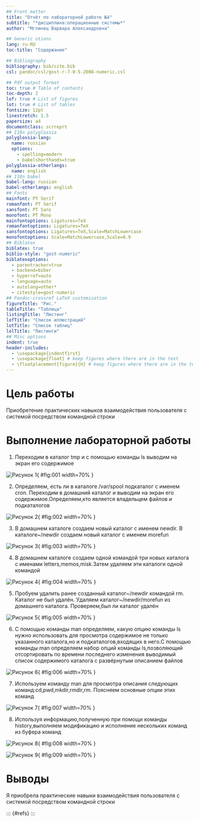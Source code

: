 ```yaml
---
## Front matter
title: "Отчёт по лабораторной работе №4"
subtitle: "*дисциплина:операционные системы*"
author: "Мглинец Варвара Александровна"

## Generic otions
lang: ru-RU
toc-title: "Содержание"

## Bibliography
bibliography: bib/cite.bib
csl: pandoc/csl/gost-r-7-0-5-2008-numeric.csl

## Pdf output format
toc: true # Table of contents
toc-depth: 2
lof: true # List of figures
lot: true # List of tables
fontsize: 12pt
linestretch: 1.5
papersize: a4
documentclass: scrreprt
## I18n polyglossia
polyglossia-lang:
  name: russian
  options:
	- spelling=modern
	- babelshorthands=true
polyglossia-otherlangs:
  name: english
## I18n babel
babel-lang: russian
babel-otherlangs: english
## Fonts
mainfont: PT Serif
romanfont: PT Serif
sansfont: PT Sans
monofont: PT Mono
mainfontoptions: Ligatures=TeX
romanfontoptions: Ligatures=TeX
sansfontoptions: Ligatures=TeX,Scale=MatchLowercase
monofontoptions: Scale=MatchLowercase,Scale=0.9
## Biblatex
biblatex: true
biblio-style: "gost-numeric"
biblatexoptions:
  - parentracker=true
  - backend=biber
  - hyperref=auto
  - language=auto
  - autolang=other*
  - citestyle=gost-numeric
## Pandoc-crossref LaTeX customization
figureTitle: "Рис."
tableTitle: "Таблица"
listingTitle: "Листинг"
lofTitle: "Список иллюстраций"
lotTitle: "Список таблиц"
lolTitle: "Листинги"
## Misc options
indent: true
header-includes:
  - \usepackage{indentfirst}
  - \usepackage{float} # keep figures where there are in the text
  - \floatplacement{figure}{H} # keep figures where there are in the text
---
```


# Цель работы

Приобретение практических навыков взаимодействия пользователя с системой посредством командной строки

# Выполнение лабораторной работы

1) Переходим в каталог tmp и с помощью команды ls  выводим на экран его содержимое

![Рисунок 1](image/tt.jpeg){ #fig:001 width=70% }

2) Определяем, есть ли в каталоге /var/spool подкаталог с именем cron. Переходим в домашний каталог и выводим на экран его содержимое.Определяем,кто является владельцем файлов и подкаталогов

![Рисунок 2](image/Image.jpeg){ #fig:002 width=70% }

3) В домашнем каталоге создаем новый каталог с именем newdir. В каталоге~/newdir создаем новый каталог с именем morefun

![Рисунок 3](image/jj.jpeg){ #fig:003 width=70% }

4) В домашнем каталоге создаем одной командой три новых каталога с именами letters,memos,misk.Затем удаляем эти каталоги одной командой

![Рисунок 4](image/ll.jpeg){ #fig:004 width=70% }

5) Пробуем удалить ранее созданный каталог~/newdir командой rm. Каталог не был удалён. Удаляем каталог~/newdir/morefun из домашнего каталога. Проверяем,был ли каталог удалён

![Рисунок 5](image/pp.jpeg){ #fig:005 width=70% }

6) С помощью команды man определяем, какую опцию команды ls нужно использовать для просмотра содержимое не только указанного каталога,но и подкаталогов,входящих в него.С помощью команды man определяем набор опций команды ls,позволяющий отсортировать по времени последнего изменения выводимый список содержимого каталога с развёрнутым описанием файлов

![Рисунок 6](image/oo.jpeg){ #fig:006 width=70% }

7) Используем команду man для просмотра описания следующих команд:cd,pwd,mkdir,rmdir,rm. Поясняем основные опции этих команд

![Рисунок 7](image/ee.jpeg){ #fig:007 width=70% }

8) Используя информацию,полученную при помощи команды history,выполняем модификацию и исполнение нескольких команд из буфера команд

![Рисунок 8](image/rr.jpeg){ #fig:008 width=70% }

![Рисунок 9](image/uu.jpeg){ #fig:009 width=70% }


# Выводы
Я приобрела практические навыки взаимодействия пользователя с системой посредством командной строки

::: {#refs}
:::
